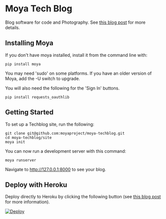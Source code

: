 # Moya Tech Blog

Blog software for code and Photography. See [this blog post](https://www.willmcgugan.com/blog/tech/post/moya-tech-blog/) for more details.

## Installing Moya

If you don't have moya installed, install it from the command line with:

    pip install moya

You may need 'sudo' on some platforms. If you have an older version of Moya, add the -U switch to upgrade.

You will also need the following for the 'Sign In' buttons.

    pip install requests_oauthlib

## Getting Started

To set up a Techblog site, run the following:

    git clone git@github.com:moyaproject/moya-techblog.git
    cd moya-techblog/site
    moya init

You can now run a development server with this command:

    moya runserver

Navigate to http://127.0.0.1:8000 to see your blog.

## Deploy with Heroku

Deploy directly to Heroku by clicking the following button (see [this blog post](https://www.willmcgugan.com/blog/tech/post/deploy-moya-tech-blog-with-heroku/) for more information).

[![Deploy](https://www.herokucdn.com/deploy/button.svg)](https://heroku.com/deploy?template=https://github.com/moyaproject/moya-techblog)
